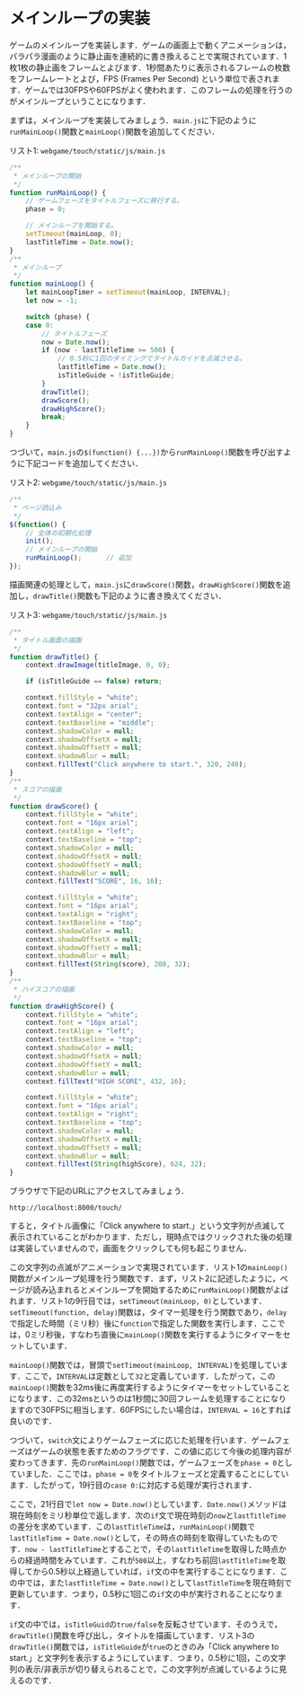 # メインループの実装

ゲームのメインループを実装します．ゲームの画面上で動くアニメーションは，パラパラ漫画のように静止画を連続的に書き換えることで実現されています．1枚1枚の静止画をフレームとよびます．1秒間あたりに表示されるフレームの枚数をフレームレートとよび，FPS (Frames Per Second) という単位で表されます．ゲームでは30FPSや60FPSがよく使われます．このフレームの処理を行うのがメインループということになります．

まずは，メインループを実装してみましょう．`main.js`に下記のように`runMainLoop()`関数と`mainLoop()`関数を追加してください．

リスト1: `webgame/touch/static/js/main.js`
```js
/**
 * メインループの開始
 */
function runMainLoop() {
    // ゲームフェーズをタイトルフェーズに移行する。
    phase = 0;

	// メインループを開始する。
    setTimeout(mainLoop, 0);
    lastTitleTime = Date.now();
}
/**
 * メインループ
 */
function mainLoop() {
    let mainLoopTimer = setTimeout(mainLoop, INTERVAL);
    let now = -1;

    switch (phase) {
    case 0:
        // タイトルフェーズ
        now = Date.now();
        if (now - lastTitleTime >= 500) {
            // 0.5秒に1回のタイミングでタイトルガイドを点滅させる。
            lastTitleTime = Date.now();
            isTitleGuide = !isTitleGuide;
        }
        drawTitle();
        drawScore();
        drawHighScore();
        break;
    }
}
```

つづいて，`main.js`の`$(function() {...})`から`runMainLoop()`関数を呼び出すように下記コードを追加してください．

リスト2: `webgame/touch/static/js/main.js`
```js
/**
 * ページ読込み
 */
$(function() {
    // 全体の初期化処理
    init();
    // メインループの開始
    runMainLoop();      // 追加
});
```

描画関連の処理として，`main.js`に`drawScore()`関数，`drawHighScore()`関数を追加し，`drawTitle()`関数も下記のように書き換えてください．

リスト3: `webgame/touch/static/js/main.js`
```js
/**
 * タイトル画面の描画
 */
function drawTitle() {
    context.drawImage(titleImage, 0, 0);

    if (isTitleGuide == false) return;

    context.fillStyle = "white";
    context.font = "32px arial";
    context.textAlign = "center";
    context.textBaseline = "middle";
    context.shadowColor = null;
    context.shadowOffsetX = null;
    context.shadowOffsetY = null;
    context.shadowBlur = null;
    context.fillText("Click anywhere to start.", 320, 240);
}
/**
 * スコアの描画
 */
function drawScore() {
    context.fillStyle = "white";
    context.font = "16px arial";
    context.textAlign = "left";
    context.textBaseline = "top";
    context.shadowColor = null;
    context.shadowOffsetX = null;
    context.shadowOffsetY = null;
    context.shadowBlur = null;
    context.fillText("SCORE", 16, 16);

    context.fillStyle = "white";
    context.font = "16px arial";
    context.textAlign = "right";
    context.textBaseline = "top";
    context.shadowColor = null;
    context.shadowOffsetX = null;
    context.shadowOffsetY = null;
    context.shadowBlur = null;
    context.fillText(String(score), 208, 32);
}
/**
 * ハイスコアの描画
 */
function drawHighScore() {
    context.fillStyle = "white";
    context.font = "16px arial";
    context.textAlign = "left";
    context.textBaseline = "top";
    context.shadowColor = null;
    context.shadowOffsetX = null;
    context.shadowOffsetY = null;
    context.shadowBlur = null;
    context.fillText("HIGH SCORE", 432, 16);

    context.fillStyle = "white";
    context.font = "16px arial";
    context.textAlign = "right";
    context.textBaseline = "top";
    context.shadowColor = null;
    context.shadowOffsetX = null;
    context.shadowOffsetY = null;
    context.shadowBlur = null;
    context.fillText(String(highScore), 624, 32);
}
```

ブラウザで下記のURLにアクセスしてみましょう．

`http://localhost:8000/touch/`

すると，タイトル画像に「Click anywhere to start.」という文字列が点滅して表示されていることがわかります．ただし，現時点ではクリックされた後の処理は実装していませんので，画面をクリックしても何も起こりません．

この文字列の点滅がアニメーションで実現されています．リスト1の`mainLoop()`関数がメインループ処理を行う関数です．まず，リスト2に記述したように，ページが読み込まれるとメインループを開始するために`runMainLoop()`関数がよばれます．リスト1の9行目では，`setTimeout(mainLoop, 0)`としています．`setTimeout(function, delay)`関数は，タイマー処理を行う関数であり，`delay`で指定した時間（ミリ秒）後に`function`で指定した関数を実行します．ここでは，0ミリ秒後，すなわち直後に`mainLoop()`関数を実行するようにタイマーをセットしています．

`mainLoop()`関数では，冒頭で`setTimeout(mainLoop, INTERVAL)`を処理しています．ここで，`INTERVAL`は定数として`32`と定義しています．したがって，この`mainLoop()`関数を32ms後に再度実行するようにタイマーをセットしていることになります．この32msというのは1秒間に30回フレームを処理することになりますので30FPSに相当します．60FPSにしたい場合は，`INTERVAL = 16`とすれば良いのです．

つづいて，`switch`文によりゲームフェーズに応じた処理を行います．ゲームフェーズはゲームの状態を表すためのフラグです．この値に応じて今後の処理内容が変わってきます．先の`runMainLoop()`関数では，ゲームフェーズを`phase = 0`としていました．ここでは，`phase = 0`をタイトルフェーズと定義することにしています．したがって，19行目の`case 0:`に対応する処理が実行されます．

ここで，21行目で`let now = Date.now()`としています．`Date.now()`メソッドは現在時刻をミリ秒単位で返します．次の`if`文で現在時刻の`now`と`lastTitleTime`の差分を求めています．この`lastTitleTime`は，`runMainLoop()`関数で`lastTitleTime = Date.now()`として，その時点の時刻を取得していたものです．`now - lastTitleTime`とすることで，その`lastTitleTime`を取得した時点からの経過時間をみています．これが`500`以上，すなわち前回`lastTitleTime`を取得してから0.5秒以上経過していれば，`if`文の中を実行することになります．この中では，また`lastTitleTime = Date.now()`として`lastTitleTime`を現在時刻で更新しています．つまり，0.5秒に1回この`if`文の中が実行されることになります．

`if`文の中では，`isTitleGuid`の`true/false`を反転させています．そのうえで，`drawTitle()`関数を呼び出し，タイトルを描画しています．リスト3の`drawTitle()`関数では，`isTitleGuide`が`true`のときのみ「Click anywhere to start.」と文字列を表示するようにしています．つまり，0.5秒に1回，この文字列の表示/非表示が切り替えられることで，この文字列が点滅しているように見えるのです．
